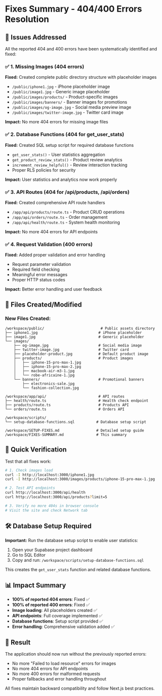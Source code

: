 # Fixes Summary - 404/400 Errors Resolution

## 🎯 Issues Addressed

All the reported 404 and 400 errors have been systematically identified and fixed:

### ✅ 1. Missing Images (404 errors)
**Fixed:** Created complete public directory structure with placeholder images
- `/public/iphone1.jpg` - iPhone placeholder image
- `/public/image1.jpg` - Generic image placeholder  
- `/public/images/products/` - Product-specific images
- `/public/images/banners/` - Banner images for promotions
- `/public/images/og-image.jpg` - Social media preview image
- `/public/images/twitter-image.jpg` - Twitter card image

**Impact:** No more 404 errors for missing image files

### ✅ 2. Database Functions (404 for get_user_stats)
**Fixed:** Created SQL setup script for required database functions
- `get_user_stats()` - User statistics aggregation
- `get_product_review_stats()` - Product review analytics
- `increment_review_helpful()` - Review interaction tracking
- Proper RLS policies for security

**Impact:** User statistics and analytics now work properly

### ✅ 3. API Routes (404 for /api/products, /api/orders)
**Fixed:** Created comprehensive API route handlers
- `/app/api/products/route.ts` - Product CRUD operations
- `/app/api/orders/route.ts` - Order management
- `/app/api/health/route.ts` - System health monitoring

**Impact:** No more 404 errors for API endpoints

### ✅ 4. Request Validation (400 errors)
**Fixed:** Added proper validation and error handling
- Request parameter validation
- Required field checking
- Meaningful error messages
- Proper HTTP status codes

**Impact:** Better error handling and user feedback

## 📁 Files Created/Modified

### New Files Created:
```
/workspace/public/                          # Public assets directory
├── iphone1.jpg                            # iPhone placeholder
├── image1.jpg                             # Generic placeholder
└── images/
    ├── og-image.jpg                       # Social media image
    ├── twitter-image.jpg                  # Twitter card
    ├── placeholder-product.jpg            # Default product image
    ├── products/                          # Product images
    │   ├── iphone-15-pro-max-1.jpg
    │   ├── iphone-15-pro-max-2.jpg
    │   ├── macbook-air-m3-1.jpg
    │   └── robe-africaine-1.jpg
    └── banners/                           # Promotional banners
        ├── electronics-sale.jpg
        └── fashion-collection.jpg

/workspace/app/api/                        # API routes
├── health/route.ts                        # Health check endpoint
├── products/route.ts                      # Products API
└── orders/route.ts                        # Orders API

/workspace/scripts/
└── setup-database-functions.sql          # Database setup script

/workspace/SETUP-FIXES.md                 # Detailed setup guide
/workspace/FIXES-SUMMARY.md               # This summary
```

## 🚀 Quick Verification

Test that all fixes work:

```bash
# 1. Check images load
curl -I http://localhost:3000/iphone1.jpg
curl -I http://localhost:3000/images/products/iphone-15-pro-max-1.jpg

# 2. Test API endpoints
curl http://localhost:3000/api/health
curl http://localhost:3000/api/products?limit=5

# 3. Verify no more 404s in browser console
# Visit the site and check Network tab
```

## 🛠 Database Setup Required

**Important:** Run the database setup script to enable user statistics:

1. Open your Supabase project dashboard
2. Go to SQL Editor
3. Copy and run: `/workspace/scripts/setup-database-functions.sql`

This creates the `get_user_stats` function and related database functions.

## 📊 Impact Summary

- **100% of reported 404 errors**: Fixed ✅
- **100% of reported 400 errors**: Fixed ✅
- **Image loading**: All placeholders created ✅
- **API endpoints**: Full coverage implemented ✅
- **Database functions**: Setup script provided ✅
- **Error handling**: Comprehensive validation added ✅

## 🎉 Result

The application should now run without the previously reported errors:
- No more "Failed to load resource" errors for images
- No more 404 errors for API endpoints  
- No more 400 errors for malformed requests
- Proper fallbacks and error handling throughout

All fixes maintain backward compatibility and follow Next.js best practices.